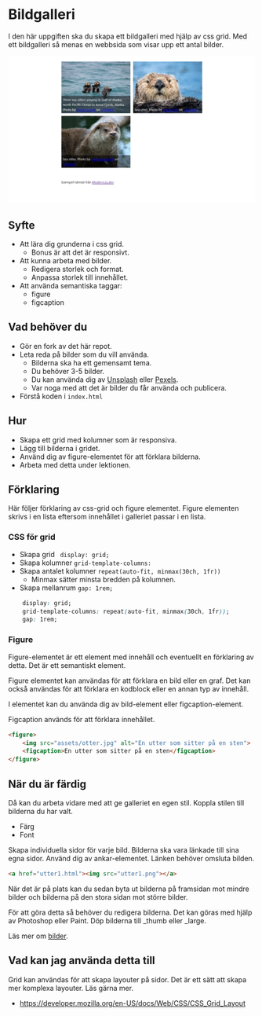 # Bildgalleri

I den här uppgiften ska du skapa ett bildgalleri med hjälp av css grid. Med ett bildgalleri så menas en webbsida som visar upp ett antal bilder.

![Skärmdump](assets/otter-dump.png)

## Syfte

* Att lära dig grunderna i css grid.
    * Bonus är att det är responsivt.
* Att kunna arbeta med bilder.
    * Redigera storlek och format.
    * Anpassa storlek till innehållet.
* Att använda semantiska taggar:
    * figure
    * figcaption

## Vad behöver du

* Gör en fork av det här repot.
* Leta reda på bilder som du vill använda.
    * Bilderna ska ha ett gemensamt tema.
    * Du behöver 3-5 bilder.
    * Du kan använda dig av [Unsplash](https://unsplash.com/) eller [Pexels](https://www.pexels.com/).
    * Var noga med att det är bilder du får använda och publicera.
* Förstå koden i `index.html`

## Hur

* Skapa ett grid med kolumner som är responsiva.
* Lägg till bilderna i gridet.
* Använd dig av figure-elementet för att förklara bilderna.
* Arbeta med detta under lektionen.

## Förklaring

Här följer förklaring av css-grid och figure elementet.
Figure elementen skrivs i en lista eftersom innehållet i galleriet passar i en lista.

### CSS för grid

* Skapa grid ` display: grid;`
* Skapa kolumner `grid-template-columns:`
* Skapa antalet kolumner  `repeat(auto-fit, minmax(30ch, 1fr))`
    * Minmax sätter minsta bredden på kolumnen.
* Skapa mellanrum `gap: 1rem;`

```css
    display: grid;
    grid-template-columns: repeat(auto-fit, minmax(30ch, 1fr));
    gap: 1rem;
```

### Figure

Figure-elementet är ett element med innehåll och eventuellt en förklaring av detta. Det är ett semantiskt element.

Figure elementet kan användas för att förklara en bild eller en graf. Det kan också användas för att förklara en kodblock eller en annan typ av innehåll.

I elementet kan du använda dig av bild-element eller figcaption-element.

Figcaption används för att förklara innehållet.

```html
<figure>
    <img src="assets/otter.jpg" alt="En utter som sitter på en sten">
    <figcaption>En utter som sitter på en sten</figcaption>
</figure>
```

## När du är färdig

Då kan du arbeta vidare med att ge galleriet en egen stil. Koppla stilen till bilderna du har valt.

* Färg
* Font

Skapa individuella sidor för varje bild. Bilderna ska vara länkade till sina egna sidor. Använd dig av ankar-elementet. Länken behöver omsluta bilden.

```html
<a href="utter1.html"><img src="utter1.png"></a>
```

När det är på plats kan du sedan byta ut bilderna på framsidan mot mindre bilder och bilderna på den stora sidan mot större bilder.

För att göra detta så behöver du redigera bilderna. Det kan göras med hjälp av Photoshop eller Paint. Döp bilderna till _thumb eller _large.

Läs mer om [bilder](https://webbutveckling.jensa.dev/media/bilder/).

## Vad kan jag använda detta till

Grid kan användas för att skapa layouter på sidor. Det är ett sätt att skapa mer komplexa layouter. Läs gärna mer.

* https://developer.mozilla.org/en-US/docs/Web/CSS/CSS_Grid_Layout

